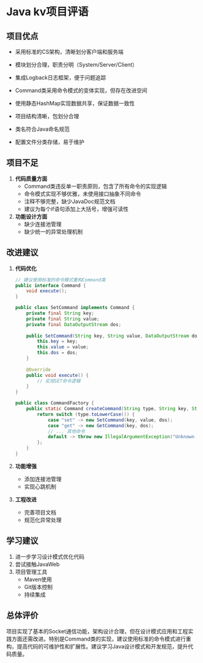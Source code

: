 # Java kv项目评语

## 项目优点

- 采用标准的CS架构，清晰划分客户端和服务端
- 模块划分合理，职责分明（System/Server/Client）

- 集成Logback日志框架，便于问题追踪
- Command类采用命令模式的变体实现，但存在改进空间
- 使用静态HashMap实现数据共享，保证数据一致性

- 项目结构清晰，包划分合理
- 类名符合Java命名规范
- 配置文件分类存储，易于维护

## 项目不足

1. **代码质量方面**
   - Command类违反单一职责原则，包含了所有命令的实现逻辑
   - 命令模式实现不够优雅，未使用接口抽象不同命令
   - 注释不够完整，缺少JavaDoc规范文档
   - 建议为每个if语句添加上大括号，增强可读性
2. **功能设计方面**
   - 缺少连接池管理
   - 缺少统一的异常处理机制

## 改进建议

1. **代码优化**
   ```java
   // 建议使用标准的命令模式重构Command类
   public interface Command {
       void execute();
   }
   
   public class SetCommand implements Command {
       private final String key;
       private final String value;
       private final DataOutputStream dos;
       
       public SetCommand(String key, String value, DataOutputStream dos) {
           this.key = key;
           this.value = value;
           this.dos = dos;
       }
       
       @Override
       public void execute() {
           // 实现SET命令逻辑
       }
   }
   
   public class CommandFactory {
       public static Command createCommand(String type, String key, String value, DataOutputStream dos) {
           return switch (type.toLowerCase()) {
               case "set" -> new SetCommand(key, value, dos);
               case "get" -> new GetCommand(key, dos);
               // ... 其他命令
               default -> throw new IllegalArgumentException("Unknown command type: " + type);
           };
       }
   }
   ```

2. **功能增强**
   - 添加连接池管理
   - 实现心跳机制
   
3. **工程改进**
   
   - 完善项目文档
   - 规范化异常处理

## 学习建议

1. 进一步学习设计模式优化代码
2. 尝试接触JavaWeb
3. 项目管理工具
   - Maven使用
   - Git版本控制
   - 持续集成

## 总体评价

项目实现了基本的Socket通信功能，架构设计合理，但在设计模式应用和工程实践方面还需改进。特别是Command类的实现，建议使用标准的命令模式进行重构，提高代码的可维护性和扩展性。建议学习Java设计模式和开发规范，提升代码质量。
